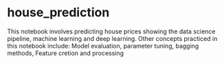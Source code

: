 # house_prediction
This notebook involves predicting house prices showing the data science pipeline, machine learning and deep learning. Other concepts practiced in this notebook include: Model evaluation, parameter tuning, bagging methods, Feature cretion and processing
